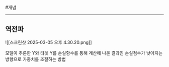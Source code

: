 #개념

---

## 역전파 

![[스크린샷 2025-03-05 오후 4.30.20.png]]

모델이 추론한 Y와
타겟 Y를 손실함수를 통해 계산해 나온 결과인 손실점수가 낮아지는 방향으로 가중치를 조절하는 방법
